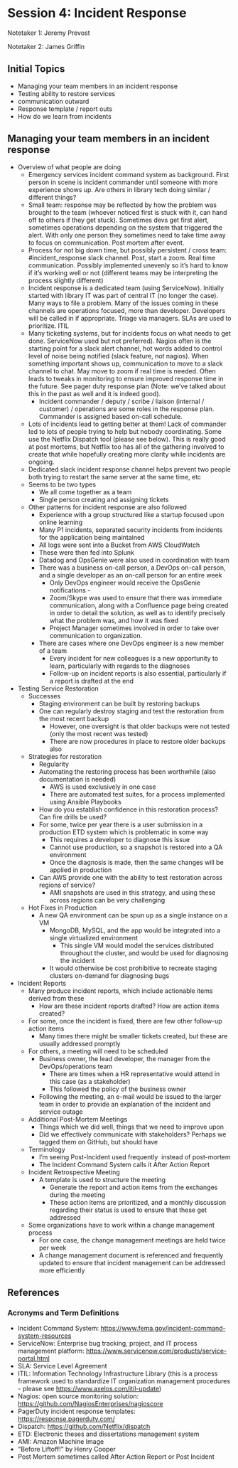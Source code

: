 # Session 4: Incident Response

Notetaker 1: Jeremy Prevost

Notetaker 2: James Griffin

## Initial Topics

- Managing your team members in an incident response
- Testing ability to restore services
- communication outward
- Response template / report outs
- How do we learn from incidents

## Managing your team members in an incident response
- Overview of what people are doing
    - Emergency services incident command system as background. First person in scene is incident commander until someone with more experience shows up. Are others in library tech doing similar / different things?
    - Small team: response may be reflected by how the problem was brought to the team (whoever noticed first is stuck with it, can hand off to others if they get stuck). Sometimes devs get first alert, sometimes operations depending on the system that triggered the alert. With only one person they sometimes need to take time away to focus on communication. Post mortem after event.
    - Process for not big down time, but possibly persistent / cross team: #incident_response slack channel. Post, start a zoom. Real time communication. Possibly implemented unevenly so it’s hard to know if it’s working well or not (different teams may be interpreting the process slightly different)
    - Incident response is a dedicated team (using ServiceNow). Initially started with library IT was part of central IT (no longer the case). Many ways to file a problem. Many of the issues coming in these channels are operations focused, more than developer. Developers will be called in if appropriate. Triage via managers. SLAs are used to prioritize. ITIL
    - Many ticketing systems, but for incidents focus on what needs to get done. ServiceNow used but not preferred). Nagios often is the starting point for a slack alert channel, hot words added to control level of noise being notified (slack feature, not nagios). When something important shows up, communication to move to a slack channel to chat. May move to zoom if real time is needed. Often leads to tweaks in monitoring to ensure improved response time in the future. See pager duty response plan (Note: we’ve talked about this in the past as well and it is indeed good).
        - Incident commander / deputy / scribe / liaison (internal / customer) / operations are some roles in the response plan. Commander is assigned based on-call schedule.
    - Lots of incidents lead to getting better at them! Lack of commander led to lots of people trying to help but nobody coordinating. Some use the Netflix Dispatch tool (please see below). This is really good at post mortems, but Netflix too has all of the gathering involved to create that while hopefully creating more clarity while incidents are ongoing.
    - Dedicated slack incident response channel helps prevent two people both trying to restart the same server at the same time, etc
    - Seems to be two types
        - We all come together as a team
        - Single person creating and assigning tickets
    - Other patterns for incident response are also followed
        - Experience with a group structured like a startup focused upon online learning
        - Many P1 incidents, separated security incidents from incidents for the application being maintained
        - All logs were sent into a Bucket from AWS CloudWatch
        - These were then fed into Splunk
        - Datadog and OpsGenie were also used in coordination with team
        - There was a business on-call person, a DevOps on-call person, and a single developer as an on-call person for an entire week
            - Only DevOps engineer would receive the OpsGenie notifications - 
            - Zoom/Skype was used to ensure that there was immediate communication, along with a Confluence page being created in order to detail the solution, as well as to identify precisely what the problem was, and how it was fixed
            - Project Manager sometimes involved in order to take over communication to organization.
        - There are cases where one DevOps engineer is a new member of a team
            - Every incident for new colleagues is a new opportunity to learn, particularly with regards to the diagnoses
            - Follow-up on incident reports is also essential, particularly if a report is drafted at the end
- Testing Service Restoration
    - Successes
        - Staging environment can be built by restoring backups
        - One can regularly destroy staging and test the restoration from the most recent backup
            - However, one oversight is that older backups were not tested (only the most recent was tested)
            - There are now procedures in place to restore older backups also
    - Strategies for restoration
        - Regularity
        - Automating the restoring process has been worthwhile (also documentation is needed)
            - AWS is used exclusively in one case
            - There are automated test suites, for a process implemented using Ansible Playbooks
        - How do you establish confidence in this restoration process? Can fire drills be used?
        - For some, twice per year there is a user submission in a production ETD system which is problematic in some way
            - This requires a developer to diagnose this issue
            - Cannot use production, so a snapshot is restored into a QA environment
            - Once the diagnosis is made, then the same changes will be applied in production
        - Can AWS provide one with the ability to test restoration across regions of service?
            - AMI snapshots are used in this strategy, and using these across regions can be very challenging
    - Hot Fixes in Production
        - A new QA environment can be spun up as a single instance on a VM
            - MongoDB, MySQL, and the app would be integrated into a single virtualized environment
                - This single VM would model the services distributed throughout the cluster, and would be used for diagnosing the incident
            - It would otherwise be cost prohibitive to recreate staging clusters on-demand for diagnosing bugs
- Incident Reports
    - Many produce incident reports, which include actionable items derived from these
        - How are these incident reports drafted? How are action items created?
    - For some, once the incident is fixed, there are few other follow-up action items
        - Many times there might be smaller tickets created, but these are usually addressed promptly
    - For others, a meeting will need to be scheduled
        - Business owner, the lead developer, the manager from the DevOps/operations team
            - There are times when a HR representative would attend in this case (as a stakeholder)
            - This followed the policy of the business owner
        - Following the meeting, an e-mail would be issued to the larger team in order to provide an explanation of the incident and service outage
    - Additional Post-Mortem Meetings
        - Things which we did well, things that we need to improve upon
        - Did we effectively communicate with stakeholders? Perhaps we tagged them on GitHub, but should have
    - Terminology
        - I’m seeing Post-Incident used frequently  instead of post-mortem
        - The Incident Command System calls it After Action Report
    - Incident Retrospective Meeting
        - A template is used to structure the meeting
            - Generate the report and action items from the exchanges during the meeting
            - These action items are prioritized, and a monthly discussion regarding their status is used to ensure that these get addressed
    - Some organizations have to work within a change management process
        - For one case, the change management meetings are held twice per week
        - A change management document is referenced and frequently updated to ensure that incident management can be addressed more efficiently

## References

### Acronyms and Term Definitions
- Incident Command System: https://www.fema.gov/incident-command-system-resources
- ServiceNow: Enterprise bug tracking, project, and IT process management platform: https://www.servicenow.com/products/service-portal.html
- SLA: Service Level Agreement
- ITIL: Information Technology Infrastructure Library (this is a process framework used to standardize IT organization management procedures - please see https://www.axelos.com/itil-update)
- Nagios: open source monitoring solution: https://github.com/NagiosEnterprises/nagioscore
- PagerDuty incident response templates: https://response.pagerduty.com/
- Dispatch: https://github.com/Netflix/dispatch
- ETD: Electronic theses and dissertations management system
- AMI: Amazon Machine Image
- “Before Liftoff!” by Henry Cooper
- Post Mortem sometimes called After Action Report or Post Incident
